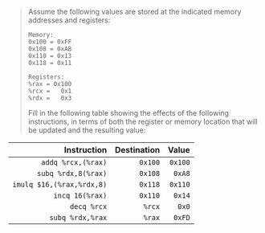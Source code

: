 > Assume the following values are stored at the indicated memory addresses and
registers:
> ```
> Memory:
> 0x100 = 0xFF
> 0x108 = 0xAB
> 0x110 = 0x13
> 0x118 = 0x11
> 
> Registers:
> %rax = 0x100
> %rcx =   0x1
> %rdx =   0x3
> ```
>
> Fill in the following table showing the effects of the following instructions,
in terms of both the register or memory location that will be updated and the
resulting value:

|               Instruction | Destination |   Value |
|--------------------------:|------------:|--------:|
|        `addq %rcx,(%rax)` |     `0x100` | `0x100` |
|       `subq %rdx,8(%rax)` |     `0x108` |  `0xA8` |
| `imulq $16,(%rax,%rdx,8)` |     `0x118` | `0x110` |
|           `incq 16(%rax)` |     `0x110` |  `0x14` |
|               `decq %rcx` |      `%rcx` |   `0x0` |
|          `subq %rdx,%rax` |      `%rax` |  `0xFD` |
